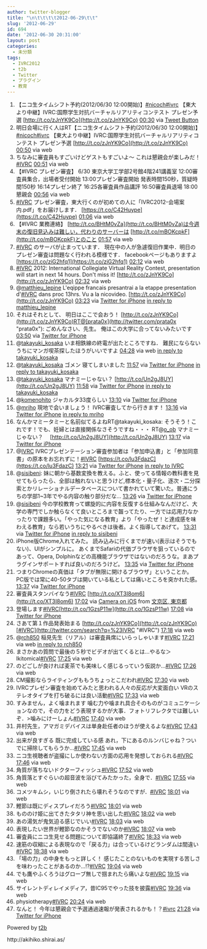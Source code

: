 ```yaml
---
author: twitter-blogger
title: "\n\t\t\t\t2012-06-29\t\t"
slug: '2012-06-29'
id: 694
date: '2012-06-30 20:31:00'
layout: post
categories:
  - 未分類
tags:
  - IVRC2012
  - t2b
  - Twitter
  - プラグイン
  - 教育
---
```


<div xmlns:georss="http://www.georss.org/georss">

1.  <span><span>【ニコ生タイムシフト予約(2012/06/30 12:00開始)】[#nicoch](http://twitter.com/search?q=%23nicoch "#nicoch")[#ivrc](http://twitter.com/search?q=%23ivrc "#ivrc") 【東大より中継】IVRC:国際学生対抗バーチャルリアリティコンテスト プレゼン予選 [http://t.co/zJnYK9Co](http://t.co/zJnYK9Co)</span> <span>[<span>00:30</span>](http://twitter.com/o_ob/status/218667738405683201) <span>via [Tweet Button](http://twitter.com/tweetbutton)</span></span></span>
2.  <span><span>明日会場に行く人はRT【ニコ生タイムシフト予約(2012/06/30 12:00開始)】[#nicoch](http://twitter.com/search?q=%23nicoch "#nicoch")[#ivrc](http://twitter.com/search?q=%23ivrc "#ivrc") 【東大より中継】IVRC:国際学生対抗バーチャルリアリティコンテスト プレゼン予選 [http://t.co/zJnYK9Co](http://t.co/zJnYK9Co)</span> <span>[<span>00:50</span>](http://twitter.com/o_ob/status/218672868899291137) <span>via web</span></span></span>
3.  <span><span>ちなみに審査員もすごいけどゲストもすごいよ～ これは懇親会が楽しみだ！[#IVRC](http://twitter.com/search?q=%23IVRC "#IVRC")</span> <span>[<span>00:51</span>](http://twitter.com/o_ob/status/218672991062593536) <span>via web</span></span></span>
4.  <span><span>【#IVRC プレゼン審査】 6/30 東京大学工学部2号館4階241講義室 12:00審査員集合，出場者受付開始 13:00プレゼン審査開始 発表時間150秒，質疑時間150秒 16:14プレゼン終了 16:25各審査員作品講評 16:50審査員退場 18:00懇親会</span> <span>[<span>00:56</span>](http://twitter.com/o_ob/status/218674370443362304) <span>via web</span></span></span>
5.  <span><span>[#IVRC](http://twitter.com/search?q=%23IVRC "#IVRC") プレゼン審査，東大行くのが初めての人に「IVRC2012-会場案内.pdf」をお届けします． [https://t.co/C42Huype](https://t.co/C42Huype)</span> <span>[<span>01:06</span>](http://twitter.com/o_ob/status/218676705638883330) <span>via web</span></span></span>
6.  <span><span>【#IVRC 業務連絡】 [http://t.co/BHtM0vZa](http://t.co/BHtM0vZa)は今週末の復旧見込みは難しい，代わりのサーバーは [http://t.co/mBOKcpkF](http://t.co/mBOKcpkF)とのこと</span> <span>[<span>01:57</span>](http://twitter.com/o_ob/status/218689655648952320) <span>via web</span></span></span>
7.  <span><span>[#IVRC](http://twitter.com/search?q=%23IVRC "#IVRC") のサーバが止まっています． 現在中の人が急遽復旧作業中．明日のプレゼン審査は問題なく行われる模様です． facebookページもありますよ [https://t.co/ziG2hfq1](https://t.co/ziG2hfq1)</span> <span>[<span>02:12</span>](http://twitter.com/o_ob/status/218693347022348288) <span>via web</span></span></span>
8.  <span><span>[#IVRC](http://twitter.com/search?q=%23IVRC "#IVRC") 2012: International Collegiate Virtual Reality Contest, presentation will start in next 14 hours. Don't miss it! [http://t.co/zJnYK9Co](http://t.co/zJnYK9Co)</span> <span>[<span>02:32</span>](http://twitter.com/o_ob/status/218698427716997122) <span>via web</span></span></span>
9.  <span><span>@[matthieu_lepine](http://twitter.com/matthieu_lepine "matthieu_lepine") L'eqippe francais presantrai a la etappe presentation d'[#IVRC](http://twitter.com/search?q=%23IVRC "#IVRC") dans proc 13hrs. Vu a la nicovideo. [http://t.co/zJnYK9Co](http://t.co/zJnYK9Co)</span> <span>[<span>03:23</span>](http://twitter.com/o_ob/status/218711382047195137) <span>via [Twitter for iPhone](http://twitter.com/download/iphone)</span> [in reply to matthieu_lepine](http://twitter.com/matthieu_lepine/status/218702332869885952)</span></span>
10.  <span><span>それはそれとして、 明日はここで会おう！ [http://t.co/zJnYK9Co](http://t.co/zJnYK9Co)RT@[prata0x](http://twitter.com/prata0x "prata0x"): ごめんなさい、先生。 俺はこの大学に合ってないみたいです</span> <span>[<span>03:50</span>](http://twitter.com/o_ob/status/218718056069865472) <span>via [Twitter for iPhone](http://twitter.com/download/iphone)</span></span></span>
11.  <span><span>@[takayuki_kosaka](http://twitter.com/takayuki_kosaka "takayuki_kosaka") いま相鉄線の終電が出たところですね． 難民にならないうちにマンガ喫茶探したほうがいいですよ</span> <span>[<span>04:28</span>](http://twitter.com/o_ob/status/218727681800417281) <span>via web</span> [in reply to takayuki_kosaka](http://twitter.com/takayuki_kosaka/status/218723809560248320)</span></span>
12.  <span><span>@[takayuki_kosaka](http://twitter.com/takayuki_kosaka "takayuki_kosaka") ゴメン 寝てしまいました</span> <span>[<span>11:57</span>](http://twitter.com/o_ob/status/218840603713212416) <span>via [Twitter for iPhone](http://twitter.com/download/iphone)</span> [in reply to takayuki_kosaka](http://twitter.com/takayuki_kosaka/status/218748086296649728)</span></span>
13.  <span><span>@[takayuki_kosaka](http://twitter.com/takayuki_kosaka "takayuki_kosaka") マナミーじゃない？ [http://t.co/Un2gJ8UY](http://t.co/Un2gJ8UY)</span> <span>[<span>11:58</span>](http://twitter.com/o_ob/status/218840809859063809) <span>via [Twitter for iPhone](http://twitter.com/download/iphone)</span> [in reply to takayuki_kosaka](http://twitter.com/takayuki_kosaka/status/218754500373131267)</span></span>
14.  <span><span>@[komenohito](http://twitter.com/komenohito "komenohito") ジャカルタ33度らしい</span> <span>[<span>13:10</span>](http://twitter.com/o_ob/status/218859119422087168) <span>via [Twitter for iPhone](http://twitter.com/download/iphone)</span></span></span>
15.  <span><span>@[mriho](http://twitter.com/mriho "mriho") 現地で会いましょう！ IVRC審査してから行きます！</span> <span>[<span>13:16</span>](http://twitter.com/o_ob/status/218860643208544256) <span>via [Twitter for iPhone](http://twitter.com/download/iphone)</span> [in reply to mriho](http://twitter.com/mriho/status/218857252013084674)</span></span>
16.  <span><span>なんかマミータミーと名前似てるよねRT@takayuki_kosaka: そうそう！これです！でも、妊婦とは直接関係なさそうですね・・・ RT@[o_ob](http://twitter.com/o_ob "o_ob") マナミーじゃない？ 　[http://t.co/Un2gJ8UY](http://t.co/Un2gJ8UY)</span> <span>[<span>13:17</span>](http://twitter.com/o_ob/status/218860822770876416) <span>via [Twitter for iPhone](http://twitter.com/download/iphone)</span></span></span>
17.  <span><span>@[IVRC](http://twitter.com/IVRC "IVRC") IVRCプレゼンテーション審査参加者は「参加申込書」と「参加同意書」の原本をお忘れずに！[#IVRC](http://twitter.com/search?q=%23IVRC "#IVRC") [https://t.co/lu3FdazC](https://t.co/lu3FdazC)</span> <span>[<span>13:21</span>](http://twitter.com/o_ob/status/218861899620691968) <span>via [Twitter for iPhone](http://twitter.com/download/iphone)</span> [in reply to IVRC](http://twitter.com/IVRC/status/218544393689366528)</span></span>
18.  <span><span>@[sisibeni](http://twitter.com/sisibeni "sisibeni"): 妹に朝から基数変換を教える。ふと、使ってる情報の教科書を見せてもらったら、全部は触れないと思うけど,標本化・量子化、逐次・二分探索とかリレーショナルデータベースについて書かれていて驚いた。普通にうちの学部1~3年でやる内容の触り部分だな...</span> <span>[<span>13:26</span>](http://twitter.com/o_ob/status/218863039431180288) <span>via [Twitter for iPhone](http://twitter.com/download/iphone)</span></span></span>
19.  <span><span>@[sisibeni](http://twitter.com/sisibeni "sisibeni") 今の学校教育って螺旋的に内容を反復する仕組みなんだけど、大学の専門でしか触らなくて良いところまで齧ってたり、一方では応用力なかったりで課題多い。「やった気になる教育」より「やったぜ！と達成感を味わえる教育」なら若いうちにやるべきは後者。よく指導してあげて。</span> <span>[<span>13:31</span>](http://twitter.com/o_ob/status/218864306618515456) <span>via [Twitter for iPhone](http://twitter.com/download/iphone)</span> [in reply to sisibeni](http://twitter.com/sisibeni/status/218848548094087169)</span></span>
20.  <span><span>iPhone版Chrome入れてみた。 読み込みに行くまでが速い(表示はそうでもない)、UIがシンプルに。 あくまでSafariの代価ブラウザを狙っているのであって、Opera, Dolphinなどの高機能ブラウザではないのだろうな。まあプラグインサポートすれば良いのだろうけど。</span> <span>[<span>13:35</span>](http://twitter.com/o_ob/status/218865378837798913) <span>via [Twitter for iPhone](http://twitter.com/download/iphone)</span></span></span>
21.  <span><span>つまりChromeの真価は「タブが無限に開けるブラウザ」ということか。 PC版では常に40-50タブは開いている私としては痛いところを突かれた感。</span> <span>[<span>13:37</span>](http://twitter.com/o_ob/status/218865852064346112) <span>via [Twitter for iPhone](http://twitter.com/download/iphone)</span></span></span>
22.  <span><span>審査員スタンバイなう[#IVRC](http://twitter.com/search?q=%23IVRC "#IVRC") [http://t.co/XT3I8om6](http://t.co/XT3I8om6)</span> <span>[<span>17:02</span>](http://twitter.com/o_ob/status/218917438467735553) <span>via [Camera on iOS](http://www.apple.com)</span> from [文京区, 東京都<span></span>](http://maps.google.com/maps?q=35.714516,139.762068)</span></span>
23.  <span><span>登場します[#IVRC](http://twitter.com/search?q=%23IVRC "#IVRC")[http://t.co/1GzsP11w](http://t.co/1GzsP11w)</span> <span>[<span>17:08</span>](http://twitter.com/o_ob/status/218918926690693121) <span>via [Twitter for iPhone](http://twitter.com/download/iphone)</span></span></span>
24.  <span><span>さあて第１作品発表始まる [http://t.co/zJnYK9Co](http://t.co/zJnYK9Co)[#IVRC](http://twitter.com/search?q=%23IVRC "#IVRC")</span> <span>[<span>17:18</span>](http://twitter.com/o_ob/status/218921375778353152) <span>via web</span></span></span>
25.  <span><span>@[rch850](http://twitter.com/rch850 "rch850") 稲見先生（リアル）は審査員席にいらっしゃいます[#IVRC](http://twitter.com/search?q=%23IVRC "#IVRC")</span> <span>[<span>17:21</span>](http://twitter.com/o_ob/status/218922216111357953) <span>via web</span> [in reply to rch850](http://twitter.com/rch850/status/218921427968073728)</span></span>
26.  <span><span>まさかあの質問で最後の５秒でビデオが出てくるとは…やるな＞Ikitomical[#IVRC](http://twitter.com/search?q=%23IVRC "#IVRC")</span> <span>[<span>17:25</span>](http://twitter.com/o_ob/status/218923232684802050) <span>via web</span></span></span>
27.  <span><span>のどごしが良ければ麦茶でも美味しく感じるっていう仮説か…[#IVRC](http://twitter.com/search?q=%23IVRC "#IVRC")</span> <span>[<span>17:26</span>](http://twitter.com/o_ob/status/218923520799936513) <span>via web</span></span></span>
28.  <span><span>CM撮影ならライティングももうちょっとこだわれ[#IVRC](http://twitter.com/search?q=%23IVRC "#IVRC")</span> <span>[<span>17:30</span>](http://twitter.com/o_ob/status/218924486903336961) <span>via web</span></span></span>
29.  <span><span>IVRCプレゼン審査を始めてみたと思われる人々の反応が大変面白い VRのステレオタイプを打ち破るには良い活動[#IVRC](http://twitter.com/search?q=%23IVRC "#IVRC")</span> <span>[<span>17:33</span>](http://twitter.com/o_ob/status/218925259854839808) <span>via web</span></span></span>
30.  <span><span>すみません，よく噛まれます 噛む力や噛まれ具合そのものがコミュニケーションなので，その力をどう表現するかが大事．フォトリフレクタでは難しいぞ．>噛みにけーしょん[#IVRC](http://twitter.com/search?q=%23IVRC "#IVRC")</span> <span>[<span>17:40</span>](http://twitter.com/o_ob/status/218926872367599616) <span>via web</span></span></span>
31.  <span><span>井村先生，アマガミデバイスは単身赴任者のほうが使えるよな[#IVRC](http://twitter.com/search?q=%23IVRC "#IVRC")</span> <span>[<span>17:43</span>](http://twitter.com/o_ob/status/218927621084422144) <span>via web</span></span></span>
32.  <span><span>出来が良すぎる 既に完成している感 あれ，下にあるのルンバじゃね？ついでに掃除してもらうか…[#IVRC](http://twitter.com/search?q=%23IVRC "#IVRC")</span> <span>[<span>17:45</span>](http://twitter.com/o_ob/status/218928137092866048) <span>via web</span></span></span>
33.  <span><span>ニコ生視聴者が盗撮にしか使わない方面の応用を発想しておられる[#IVRC](http://twitter.com/search?q=%23IVRC "#IVRC")</span> <span>[<span>17:46</span>](http://twitter.com/o_ob/status/218928402428731394) <span>via web</span></span></span>
34.  <span><span>角質が落ちないドクターフィッシュ[#IVRC](http://twitter.com/search?q=%23IVRC "#IVRC")</span> <span>[<span>17:52</span>](http://twitter.com/o_ob/status/218929943105634306) <span>via web</span></span></span>
35.  <span><span>角質落とすぐらいの超音波を浴びてみたかった，全身で．[#IVRC](http://twitter.com/search?q=%23IVRC "#IVRC")</span> <span>[<span>17:55</span>](http://twitter.com/o_ob/status/218930826283458561) <span>via web</span></span></span>
36.  <span><span>コメツキムシ，いじり倒されたら壊れそうなのですが．[#IVRC](http://twitter.com/search?q=%23IVRC "#IVRC")</span> <span>[<span>18:01</span>](http://twitter.com/o_ob/status/218932256578871297) <span>via web</span></span></span>
37.  <span><span>鰹節は既にディスプレイだろう[#IVRC](http://twitter.com/search?q=%23IVRC "#IVRC")</span> <span>[<span>18:01</span>](http://twitter.com/o_ob/status/218932356348784642) <span>via web</span></span></span>
38.  <span><span>もののけ姫に出てきたタタリ神を思い出した[#IVRC](http://twitter.com/search?q=%23IVRC "#IVRC")</span> <span>[<span>18:02</span>](http://twitter.com/o_ob/status/218932562414927872) <span>via web</span></span></span>
39.  <span><span>あの湯気が鬼気迫る感じでいい[#IVRC](http://twitter.com/search?q=%23IVRC "#IVRC")</span> <span>[<span>18:03</span>](http://twitter.com/o_ob/status/218932811413983232) <span>via web</span></span></span>
40.  <span><span>表現したい世界が鰹節なのかそうでないのか[#IVRC](http://twitter.com/search?q=%23IVRC "#IVRC")</span> <span>[<span>18:07</span>](http://twitter.com/o_ob/status/218933761520320512) <span>via web</span></span></span>
41.  <span><span>審査員にニコ生見せる問題について即協議終了[#IVRC](http://twitter.com/search?q=%23IVRC "#IVRC")</span> <span>[<span>18:33</span>](http://twitter.com/o_ob/status/218940183830200321) <span>via web</span></span></span>
42.  <span><span>速筋の収縮による表現なので「戻る力」は合っているけどランダムは間違い[#IVRC](http://twitter.com/search?q=%23IVRC "#IVRC")</span> <span>[<span>18:38</span>](http://twitter.com/o_ob/status/218941659440877568) <span>via web</span></span></span>
43.  <span><span>「場の力」の中身をもっと詳しく！ 感じたことのないものを実現する苦しさを味わったことがあるのか…!?[#IVRC](http://twitter.com/search?q=%23IVRC "#IVRC")</span> <span>[<span>19:04</span>](http://twitter.com/o_ob/status/218948095608758272) <span>via web</span></span></span>
44.  <span><span>でも鷹やふくろうはグローブ無しで掴まれたら痛いよな[#IVRC](http://twitter.com/search?q=%23IVRC "#IVRC")</span> <span>[<span>19:15</span>](http://twitter.com/o_ob/status/218950766906458112) <span>via web</span></span></span>
45.  <span><span>サイレントディレイメディア，昔IC95でやった技を披露[#IVRC](http://twitter.com/search?q=%23IVRC "#IVRC")</span> <span>[<span>19:36</span>](http://twitter.com/o_ob/status/218956066489237505) <span>via web</span></span></span>
46.  <span><span>physiotherapy[#IVRC](http://twitter.com/search?q=%23IVRC "#IVRC")</span> <span>[<span>20:24</span>](http://twitter.com/o_ob/status/218968152527224832) <span>via web</span></span></span>
47.  <span><span>なんと！ 今年は懇親会で予選通過速報が発表されるかも！？[#ivrc](http://twitter.com/search?q=%23ivrc "#ivrc")</span> <span>[<span>21:28</span>](http://twitter.com/o_ob/status/218984424220536833) <span>via [Twitter for iPhone](http://twitter.com/download/iphone)</span></span></span>

</div>

Powered by [t2b](http://t2b.utilz.jp/)

<div>http://akihiko.shirai.as/</div>